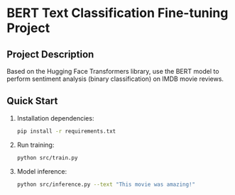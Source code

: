 # BERT Text Classification Fine-tuning Project

## Project Description
Based on the Hugging Face Transformers library, use the BERT model to perform sentiment analysis (binary classification) on IMDB movie reviews.

## Quick Start
1. Installation dependencies:
   ```bash
   pip install -r requirements.txt

2. Run training:
   ```bash
   python src/train.py

4. Model inference:
   ```bash
   python src/inference.py --text "This movie was amazing!"
